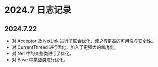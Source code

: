 # 2024.7 日志记录

## 2024.7.22

* 对 Acceptor 及 NetLink 进行了联合优化，使之有更高的可用性与安全性。
* 对 CurrentThread 进行优化，加入了更强大的新功能。
* 对 Net 中的某些类进行了优化。
* 对 Base 中某些类进行优化。
